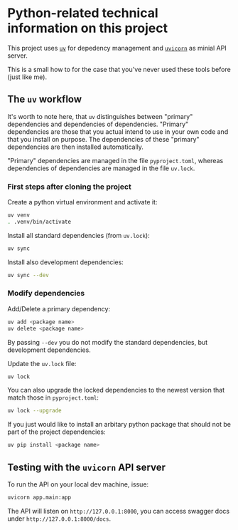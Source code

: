 # Python-related technical information on this project

This project uses [`uv`](https://docs.astral.sh/uv/) for depedency management
and [`uvicorn`](https://www.uvicorn.org/) as minial API server.

This is a small how to for the case that you've never used these tools before
(just like me).

## The `uv` workflow

It's worth to note here, that `uv` distinguishes between "primary" dependencies
and dependencies of dependencies. "Primary" dependencies are those that you
actual intend to use in your own code and that you install on purpose.
The dependencies of these "primary" dependencies are then installed
automatically.

"Primary" dependencies are managed in the file `pyproject.toml`, whereas
dependencies of dependencies are managed in the file `uv.lock`.

### First steps after cloning the project

Create a python virtual environment and activate it:

```bash
uv venv
. .venv/bin/activate
```

Install all standard dependencies (from `uv.lock`):

```bash
uv sync
```

Install also development dependencies:

```bash
uv sync --dev
```

### Modify dependencies

Add/Delete a primary dependency:

```bash
uv add <package name>
uv delete <package name>
```

By passing `--dev` you do not modify the standard dependencies, but
development dependencies.

Update the `uv.lock` file:

```bash
uv lock
```

You can also upgrade the locked dependencies to the newest version
that match those in `pyproject.toml`:

```bash
uv lock --upgrade
```

If you just would like to install an arbitary python package that should
not be part of the project dependencies:

```bash
uv pip install <package name>
```

## Testing with the `uvicorn` API server

To run the API on your local dev machine, issue:

```bash
uvicorn app.main:app
```

The API will listen on `http://127.0.0.1:8000`, you can access swagger docs
under `http://127.0.0.1:8000/docs`.
